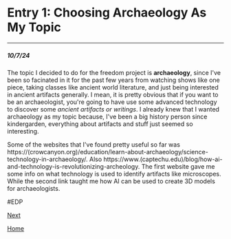 # Entry 1: Choosing Archaeology As My Topic
---
##### 10/7/24

The topic I decided to do for the freedom project is **archaeology**, since I've been so facinated in it for the past few years from watching shows like one piece, taking classes like ancient world literature, and just being interested in ancient artifacts generally. I mean, it is pretty obvious that if you want to be an archaeologist, you're going to have use some advanced technology to discover some _ancient artifacts or writings_. I already knew that I wanted archaeology as my topic because, I've been a big history person since kindergarden, everything about artifacts and stuff just seemed so interesting. 

Some of the websites that I've found pretty useful so far was https://(crowcanyon.org)/education/learn-about-archaeology/science-technology-in-archaeology/. Also https://www.(captechu.edu)/blog/how-ai-and-technology-is-revolutionizing-archeology. The first website gave me some info on what technology is used to identify artifacts like microscopes. While the second link taught me how AI can be used to create 3D models for archaeologists.

#EDP





[Next](entry02.md)

[Home](../README.md)
